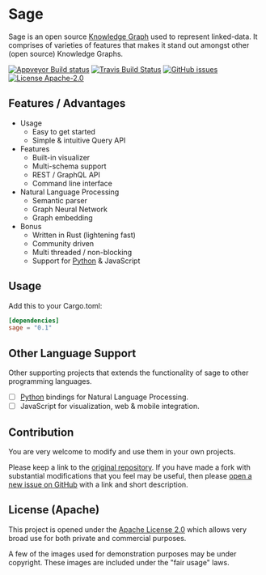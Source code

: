 # Sage

Sage is an open source [Knowledge Graph](https://en.wikipedia.org/wiki/Knowledge_Graph) used to represent linked-data. It comprises of varieties of features that makes it stand out amongst other (open source) Knowledge Graphs.

[![Appveyor Build status](https://ci.appveyor.com/api/projects/status/thp1gfpmipj12uxm?svg=true)](https://ci.appveyor.com/project/victor-iyiola/sage)
[![Travis Build Status](https://travis-ci.org/victor-iyiola/sage.svg?branch=master)](https://travis-ci.org/victor-iyiola/sage)
[![GitHub issues](https://img.shields.io/github/issues/victor-iyiola/sage)](https://github.com/victor-iyiola/sage/issues)
[![License Apache-2.0](https://img.shields.io/badge/License-Apache%202.0-blue.svg)](./LICENSE)

## Features / Advantages

- Usage
  - Easy to get started
  - Simple & intuitive Query API
- Features
  - Built-in visualizer
  - Multi-schema support
  - REST / GraphQL API
  - Command line interface
- Natural Language Processing
  - Semantic parser
  - Graph Neural Network
  - Graph embedding
- Bonus
  - Written in Rust (lightening fast)
  - Community driven
  - Multi threaded / non-blocking
  - Support for [Python](https://github.com/victor-iyiola/sage-py) & JavaScript

## Usage

Add this to your Cargo.toml:

```toml
[dependencies]
sage = "0.1"
```

## Other Language Support

Other supporting projects that extends the functionality of sage to other programming languages.

- [ ] [Python](https://github.com/victor-iyiola/sage-py) bindings for Natural Language Processing.
- [ ] JavaScript for visualization, web & mobile integration.

## Contribution

You are very welcome to modify and use them in your own projects.

Please keep a link to the [original repository](https://github.com/victor-iyiola/sage). If you have made a fork with substantial modifications that you feel may be useful, then please [open a new issue on GitHub](https://github.com/victor-iyiola/sage/issues) with a link and short description.

## License (Apache)

This project is opened under the [Apache License 2.0](./LICENSE) which allows very broad use for both private and commercial purposes.

A few of the images used for demonstration purposes may be under copyright. These images are included under the "fair usage" laws.
